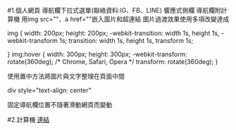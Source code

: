 #1.個人網頁
導航欄下拉式選單(聯絡資料:IG、FB、LINE)
響應式側欄
導航欄附計算機
用img src=""、a href=""嵌入圖片和超連結
圖片過渡效果使用多項改變達成
<p>
img 
{
    width: 200px;
    height: 200px;
    -webkit-transition: width 1s, height 1s, -webkit-transform 1s; 
    transition: width 1s, height 1s, transform 1s;
    
}
img:hover {
    width: 300px;
    height: 300px;
    -webkit-transform: rotate(360deg); /* Chrome, Safari, Opera */
    transform: rotate(360deg);
}	
</p>
使用置中方法將圖片與文字整理在頁面中間
<p>div style="text-align: center"</p>
固定導航欄位置不隨著滑動網頁而變動

      

#2.計算機 
[連結](https://github.com/ChunTingLn/wd107b/blob/master/HOMEWORK/%E8%A8%88%E7%AE%97%E6%A9%9F.md)
